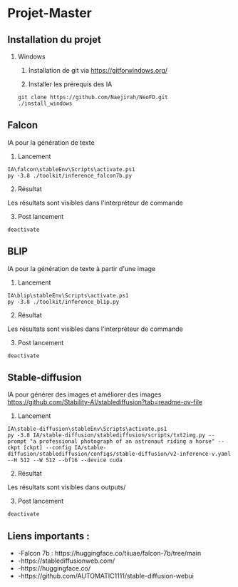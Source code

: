 # Projet-Master

## Installation du projet

1. Windows

    1. Installation de git via https://gitforwindows.org/

    2. Installer les prérequis des IA
    ```commandline
    git clone https://github.com/Naejirah/NeoFD.git
    ./install_windows
    ``` 

## Falcon

IA pour la génération de texte

1. Lancement
```commandline
IA\falcon\stableEnv\Scripts\activate.ps1
py -3.8 ./toolkit/inference_falcon7b.py
``` 

2. Résultat

Les résultats sont visibles dans l'interpréteur de commande

3. Post lancement
```commandline
deactivate
``` 

## BLIP

IA pour la génération de texte à partir d'une image

1. Lancement
```commandline
IA\blip\stableEnv\Scripts\activate.ps1
py -3.8 ./toolkit/inference_blip.py
``` 

2. Résultat

Les résultats sont visibles dans l'interpréteur de commande

3. Post lancement
```commandline
deactivate
``` 

## Stable-diffusion

IA pour générer des images et améliorer des images
https://github.com/Stability-AI/stablediffusion?tab=readme-ov-file

1. Lancement
```commandline
IA\stable-diffusion\stableEnv\Scripts\activate.ps1
py -3.8 IA/stable-diffusion/stablediffusion/scripts/txt2img.py --prompt "a professional photograph of an astronaut riding a horse" --ckpt [ckpt] --config IA/stable-diffusion/stablediffusion/configs/stable-diffusion/v2-inference-v.yaml --H 512 --W 512 --bf16 --device cuda
``` 

2. Résultat

Les résultats sont visibles dans outputs/

3. Post lancement
```commandline
deactivate
``` 

## Liens importants :
<ul>
  <li>-Falcon 7b : https://huggingface.co/tiiuae/falcon-7b/tree/main</li>
  <li>-https://stablediffusionweb.com/</li>
  <li>-https://huggingface.co/</li>
  <li>-https://github.com/AUTOMATIC1111/stable-diffusion-webui</li>
</ul>
